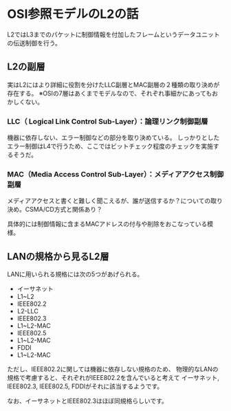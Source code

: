 # OSI参照モデルのL2の話
L2ではL3までのパケットに制御情報を付加したフレームというデータユニットの伝送制御を行う。

## L2の副層
実はL2にはより詳細に役割を分けたLLC副層とMAC副層の２種類の取り決めが存在する。
※OSIの7層はあくまでモデルなので、それぞれ事細かにあってもおかしくない。

### LLC（ Logical Link Control Sub-Layer）：論理リンク制御副層
機器に依存しない、エラー制御などの部分を取り決めている。
しっかりとしたエラー制御はL4で行うため、ここではビットチェック程度のチェックを実施するそうだ。

### MAC（Media Access Control Sub-Layer）：メディアアクセス制御副層
メディアアクセスと書くと難しく聞こえるが、誰が送信するか？についての取り決め。CSMA/CD方式と関係あり？

具体的には制御情報に含まるMACアドレスの付与や削除をおこなっている模様。

## LANの規格から見るL2層
LANに用いられる規格には次の5つがあげられる。

* イーサネット
 * L1~L2
* IEEE802.2
 * L2-LLC
* IEEE802.3
 * L1~L2-MAC
* IEEE802.5
 * L1~L2-MAC
* FDDI
 * L1~L2-MAC

ただし、IEEE802.2に関しては機器に依存しない規格のため、
物理的なLANの規格で考慮すると、それぞれがIEEE802.2を含んでいると考えて
イーサネット, IEEE802.3, IEEE802.5, FDDIがそれに該当するようです。

なお、イーサネットとIEEE802.3はほぼ同規格らしいです。
